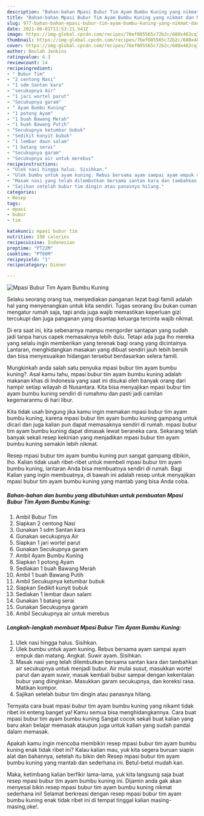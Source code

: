 ```yaml
---
description: "Bahan-bahan Mpasi Bubur Tim Ayam Bumbu Kuning yang nikmat dan Mudah Dibuat"
title: "Bahan-bahan Mpasi Bubur Tim Ayam Bumbu Kuning yang nikmat dan Mudah Dibuat"
slug: 977-bahan-bahan-mpasi-bubur-tim-ayam-bumbu-kuning-yang-nikmat-dan-mudah-dibuat
date: 2021-06-01T11:53:21.541Z
image: https://img-global.cpcdn.com/recipes/76ef085565c72b2c/680x482cq70/mpasi-bubur-tim-ayam-bumbu-kuning-foto-resep-utama.jpg
thumbnail: https://img-global.cpcdn.com/recipes/76ef085565c72b2c/680x482cq70/mpasi-bubur-tim-ayam-bumbu-kuning-foto-resep-utama.jpg
cover: https://img-global.cpcdn.com/recipes/76ef085565c72b2c/680x482cq70/mpasi-bubur-tim-ayam-bumbu-kuning-foto-resep-utama.jpg
author: Beulah Jenkins
ratingvalue: 4.3
reviewcount: 14
recipeingredient:
- " Bubur Tim"
- "2 centong Nasi"
- "1 sdm Santan kara"
- "secukupnya Air"
- "1 jari wortel parut"
- "Secukupnya garam"
- " Ayam Bumbu Kuning"
- "1 potong Ayam"
- "1 buah Bawang Merah"
- "1 buah Bawang Putih"
- "Secukupnya ketumbar bubuk"
- "Sedikit kunyit bubuk"
- "1 lembar daun salam"
- "1 batang serai"
- "Secukupnya garam"
- "Secukupnya air untuk merebus"
recipeinstructions:
- "Ulek nasi hingga halus. Sisihkan."
- "Ulek bumbu untuk ayam kuning. Rebus bersama ayam sampai ayam empuk dan matang. Angkat. Suwir ayam. Sisihkan."
- "Masak nasi yang telah dilembutkan bersama santan kara dan tambahkan air secukupnya untuk menjadi bubur. Air mulai susut, masukkan wortel parut dan ayam suwir, masak kembali bubur sampai dengan kekentalan bubur yang diinginkan. Masukkan garam secukupnya, dan koreksi rasa. Matikan kompor."
- "Sajikan setelah bubur tim dingin atau panasnya hilang."
categories:
- Resep
tags:
- mpasi
- bubur
- tim

katakunci: mpasi bubur tim 
nutrition: 198 calories
recipecuisine: Indonesian
preptime: "PT22M"
cooktime: "PT60M"
recipeyield: "1"
recipecategory: Dinner

---
```



![Mpasi Bubur Tim Ayam Bumbu Kuning](https://img-global.cpcdn.com/recipes/76ef085565c72b2c/680x482cq70/mpasi-bubur-tim-ayam-bumbu-kuning-foto-resep-utama.jpg)

Selaku seorang orang tua, menyediakan panganan lezat bagi famili adalah hal yang menyenangkan untuk kita sendiri. Tugas seorang ibu bukan cuman mengatur rumah saja, tapi anda juga wajib memastikan keperluan gizi tercukupi dan juga panganan yang disantap keluarga tercinta wajib nikmat.

Di era  saat ini, kita sebenarnya mampu mengorder santapan yang sudah jadi tanpa harus capek memasaknya lebih dulu. Tetapi ada juga lho mereka yang selalu ingin memberikan yang terenak bagi orang yang dicintainya. Lantaran, menghidangkan masakan yang dibuat sendiri jauh lebih bersih dan bisa menyesuaikan hidangan tersebut berdasarkan selera famili. 



Mungkinkah anda salah satu penyuka mpasi bubur tim ayam bumbu kuning?. Asal kamu tahu, mpasi bubur tim ayam bumbu kuning adalah makanan khas di Indonesia yang saat ini disukai oleh banyak orang dari hampir setiap wilayah di Nusantara. Kita bisa menyajikan mpasi bubur tim ayam bumbu kuning sendiri di rumahmu dan pasti jadi camilan kegemaranmu di hari libur.

Kita tidak usah bingung jika kamu ingin memakan mpasi bubur tim ayam bumbu kuning, karena mpasi bubur tim ayam bumbu kuning gampang untuk dicari dan juga kalian pun dapat memasaknya sendiri di rumah. mpasi bubur tim ayam bumbu kuning dapat dimasak lewat beraneka cara. Sekarang telah banyak sekali resep kekinian yang menjadikan mpasi bubur tim ayam bumbu kuning semakin lebih nikmat.

Resep mpasi bubur tim ayam bumbu kuning pun sangat gampang dibikin, lho. Kalian tidak usah ribet-ribet untuk membeli mpasi bubur tim ayam bumbu kuning, lantaran Anda bisa membuatnya sendiri di rumah. Bagi Kalian yang ingin membuatnya, di bawah ini adalah resep untuk menyajikan mpasi bubur tim ayam bumbu kuning yang mantab yang bisa Anda coba.

<!--inarticleads1-->

##### Bahan-bahan dan bumbu yang dibutuhkan untuk pembuatan Mpasi Bubur Tim Ayam Bumbu Kuning:

1. Ambil  Bubur Tim
1. Siapkan 2 centong Nasi
1. Gunakan 1 sdm Santan kara
1. Gunakan secukupnya Air
1. Siapkan 1 jari wortel parut
1. Gunakan Secukupnya garam
1. Ambil  Ayam Bumbu Kuning
1. Siapkan 1 potong Ayam
1. Sediakan 1 buah Bawang Merah
1. Ambil 1 buah Bawang Putih
1. Ambil Secukupnya ketumbar bubuk
1. Siapkan Sedikit kunyit bubuk
1. Sediakan 1 lembar daun salam
1. Gunakan 1 batang serai
1. Gunakan Secukupnya garam
1. Ambil Secukupnya air untuk merebus




<!--inarticleads2-->

##### Langkah-langkah membuat Mpasi Bubur Tim Ayam Bumbu Kuning:

1. Ulek nasi hingga halus. Sisihkan.
1. Ulek bumbu untuk ayam kuning. Rebus bersama ayam sampai ayam empuk dan matang. Angkat. Suwir ayam. Sisihkan.
1. Masak nasi yang telah dilembutkan bersama santan kara dan tambahkan air secukupnya untuk menjadi bubur. Air mulai susut, masukkan wortel parut dan ayam suwir, masak kembali bubur sampai dengan kekentalan bubur yang diinginkan. Masukkan garam secukupnya, dan koreksi rasa. Matikan kompor.
1. Sajikan setelah bubur tim dingin atau panasnya hilang.




Ternyata cara buat mpasi bubur tim ayam bumbu kuning yang nikamt tidak ribet ini enteng banget ya! Kamu semua bisa menghidangkannya. Cara buat mpasi bubur tim ayam bumbu kuning Sangat cocok sekali buat kalian yang baru akan belajar memasak ataupun juga untuk kalian yang sudah pandai dalam memasak.

Apakah kamu ingin mencoba membikin resep mpasi bubur tim ayam bumbu kuning enak tidak ribet ini? Kalau kalian mau, yuk kita segera buruan siapin alat dan bahannya, setelah itu bikin deh Resep mpasi bubur tim ayam bumbu kuning yang mantab dan sederhana ini. Betul-betul mudah kan. 

Maka, ketimbang kalian berfikir lama-lama, yuk kita langsung saja buat resep mpasi bubur tim ayam bumbu kuning ini. Dijamin anda gak akan menyesal bikin resep mpasi bubur tim ayam bumbu kuning nikmat sederhana ini! Selamat berkreasi dengan resep mpasi bubur tim ayam bumbu kuning enak tidak ribet ini di tempat tinggal kalian masing-masing,oke!.

